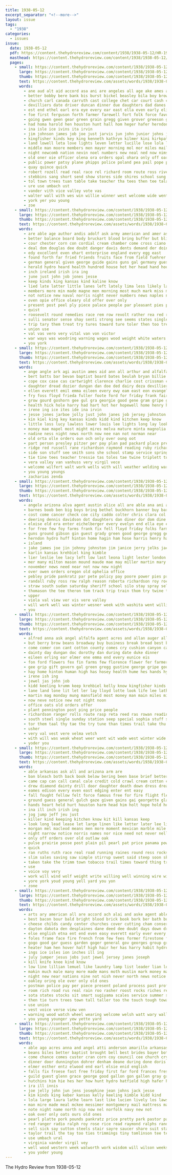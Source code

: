 ```yaml
---
title: 1938-05-12
excerpt_separator: "<!--more-->"
layout: issue
tags:
  - "1938"
categories:
  - issues
issue:
  date: 1938-05-12
  pdf: https://content.thehydroreview.com/content/1938/1938-05-12/HR-1938-05-12.pdf
  masthead: https://content.thehydroreview.com/content/1938/1938-05-12/masthead/HR-1938-05-12.jpg
  pages:
    - small: https://content.thehydroreview.com/content/1938/1938-05-12/small/HR-1938-05-12-01.jpg
      large: https://content.thehydroreview.com/content/1938/1938-05-12/large/HR-1938-05-12-01.jpg
      thumb: https://content.thehydroreview.com/content/1938/1938-05-12/thumbnails/HR-1938-05-12-01.jpg
      text: https://content.thehydroreview.com/assets/words/1938/1938-05-12/HR-1938-05-12-01.txt
      words:
        - ane aud alt aid accord asa ani are angeles all age ake ames american ago author america and ace arbes agnes
        - better bobby bere bank bis burst bickel beasley bila boy browne bob brother bake buy below ben brown big bas blue bench berg bickell best brome been baty ber bethel business body bill betty books brought bridge board bristow bay bond billy binger barn byron boys boucher but bun
        - church carl canada carruth cast college chet car court cash clinton city carney charles christine cavanaugh cottage clos con class christian christin carnegie cisse carlyle came crane cia close cake cope caine can crail col come carolyn cad comb chamber cream county coke costa
        - devilliers date driver duncan dinner due daughters dad danes depa delcie dor das days dence daas dog delsie dan ditmore during death dace dent daughter day
        - est end ethel earl era eye every ear east ella even early elizabeth ene
        - foe first ferguson forth farmer farewell fort folk force favorite for fret fire from few frost fale flowers finley fall friday fair files frank former friends fox felton fires fore fine
        - going gwen geen gear green grain gregg given grover greeson gave glidewell gia graft gene granfield genevieve garden graff game grat glace guest griffin grown gay george group
        - had homa harold hen houston hunt hall hom heger hafer herndon hale heriford homan hin high hampshire hatfield hogan hearty hast house has hem hydro how hill hand harlin him her held herford ham hamilton hamp hie heidebrecht hurst home
        - ina isle ice ivins ita irvin
        - jim johnson james job joe just jarvis jun john junior johns jake jimmie june jay jane
        - kingfisher kinds key king kenneth kathryn kilmer kini kirkpatrick kimble
        - land lowell leta love lights leven letter lucille lose lola lucile lord later light las long lora luella little loy lass lal large let lois likes loreta lem lee lucky last lead loren los legal lum
        - middle man moore members men mayer morning mol mor miles mail march made mae main may master mare monday mil mile miss mansion matter many matto must more miller mission mais mans myrl mendel mal mine mis merle maxine messenger morgan minor
        - night newcomb nation nevin noel numbers new neal ned now nims nun neighbors notice north need needs necessary never nowka newton near nin not
        - old oner oie officer olena ora orders opal ohara only off oar ocean over office oden
        - public power patsy plane phipps police poland pea pail pope phyllis people paper prier paul plas points past porter pier poet persons point place present pias pap poli post pass pacific president poster piece perle pastor postal part
        - quay quince quick
        - robert rozell read real race rel richard room route ross river ruth run roof reno rank railing regular rex reach rates rey rust
        - stebbins sang short send show stores side shires school sung smit skull soh station sad san stream said silvers shay shall speed shoulder sylvester sale spring state ser shipp speaks sister six stops smith sese schol sunday south struck service stroke setti salina single stage step stamps schoo speaker shoulders sees sash scott sweet second solo sears sill sik sei still situ sor spies special such skal see she sery space staff
        - tol town trees tuan table take teacher tha tees then tee tala temple talk trom tea thane tures tome times tall talkington thou top tag ten ties tindel tae the tor them than ture
        - ure use umbach ust
        - vander vith vice valley vote vas
        - walter wall with wes win willie winner west welcome wide went won well work why wayne wil washita way warkentin week wolf wen writer wee whitten weatherford waller wal winners witten walker wash was weeks working will write western
        - york yer you young
        - zoe
    - small: https://content.thehydroreview.com/content/1938/1938-05-12/small/HR-1938-05-12-02.jpg
      large: https://content.thehydroreview.com/content/1938/1938-05-12/large/HR-1938-05-12-02.jpg
      thumb: https://content.thehydroreview.com/content/1938/1938-05-12/thumbnails/HR-1938-05-12-02.jpg
      text: https://content.thehydroreview.com/assets/words/1938/1938-05-12/HR-1938-05-12-02.txt
      words:
        - are able age author andis adolf ask army american and amer ash all ave
        - better balance board body bruckart blood bring buffer but blind bottles belt been bread bet bal brought back britain belong books bland bor bill brown bitter began both battle bei butter beans brush
        - cour chester corn con cordial cream chamber come cross ciano city check cake certain confer came cau constant clever chart course charley can case cor collar current
        - deal dom douglas dee doubt danger davis dents demand der doing dress daily duce desire day door date dent due does dec
        - edy excellent even ehart enterprise england every egg east
        - found forth far fried friends fruits face from field fuehrer file for franklin fiber force former fair fight first floor free fish fore friendly favor fear freedom fancy fast fred felt france few furnace favorite
        - german general given george guide gains guns gal germany guess glaze guest gain gave gaye ghost govern guard group good grit
        - herald hydro heard health hundred house hot her head hand hour half has hide home had how high houston hes him hyde holy harder harsh
        - inch ireland irish ira ing
        - june just john job jones jesse
        - keep kinds king kansas kind kaline know
        - lied late latter little lanes left lately lima less likely large lowing loose labor level lief leding like laughter levy lis law longer liberty long letter last lai league life line
        - members more min made magne men morning most much mark miss mains main minton means manuel mean mccarthy many may mis must matters milk mission meal meals
        - not notice new naval norris night never numbers news naples necessary now northern nor
        - oven opie office oleary old offer over only
        - present post peel ply piece palace people par pleasant pies points policy press president proper point polish plan power poo paper pelley pro persons peace per private public prong powder plenty powers peaches
        - quist
        - roosevelt round remedies race rem row revolt rather rea red roman reason radio real rome reals role
        - sulli senator sense shay senti strong see seems states single set sell soon seven sargent state story spain sim soe super size said son say stains speech speak soy scales sugar seat sen sherman side surface shall station six self send still seal sion schwellenbach shown south such seem sur
        - trip tary them treat try tures toward ture toler then too treme times trial ton tooth tongue tention trust ties the tough ten table turn take taste tax than trom
        - union use
        - val vas vero very vital van von victor
        - war ways was woodring warning wages wood weight white waters word words water wean why with way wal went wish western weeks william washington work writer while well warns write will wey williamson
        - you york
    - small: https://content.thehydroreview.com/content/1938/1938-05-12/small/HR-1938-05-12-03.jpg
      large: https://content.thehydroreview.com/content/1938/1938-05-12/large/HR-1938-05-12-03.jpg
      thumb: https://content.thehydroreview.com/content/1938/1938-05-12/thumbnails/HR-1938-05-12-03.jpg
      text: https://content.thehydroreview.com/assets/words/1938/1938-05-12/HR-1938-05-12-03.txt
      words:
        - ange angle ark agi austin ames aid ann all arthur and alfalfa are
        - bert batts bar bevan baptist board bates beulah bryan billie bak brother business bridgeport beans bus belew barber beck binder bread but berry ben bolt boyd blanchard baker bennie burgman binger billy bors breed bills better bennett best been
        - cope cox case cas cartwright clarence charlie cost crissman clark college clovis car coe crew claudine crue clerk cedar city check catan came carver cin crail carney chas champlin church clinton ceo carnegie cook cagg care casebolt canyon cecil charles cons cone cold carmen
        - daughter dread dozier dungan dan doe ded dairy deza devilliers doctor dinner day down daughters dale
        - ellen everett emil emma eileen every ewy eam east eon evangelist else end elbert earl ernest edwards
        - fry foss floyd frieda fuller foote ford for friday frank fair flansburg from flatt fail far first folks
        - grow gourd goshorn gee gul gra georgie good gene gram gripe gone grounds
        - health hick hole harry had hart hot her hopewell home henry harold hinton hurst hydro hes held herbold hare hume harvest homer has hice hobart homa house harvester herndon
        - irene ing ice ites ide ina irvin
        - jesse jones jarboe jolly just john janes job jersey johnston june jit jim
        - kin kiel king key kansas kinds kidd kind kitchen keep know
        - little loss lucy lawless lower louis lee lights long lay look lone leonard lathe let lucian lulu lace louise left living last lew laut les lilly
        - money mae mapel most might mires melva mature minta magnolia morning men miss mail music made miller maude members much mills melvin method monday morea mangum may mand more mis martha mons miler mclaughlin mew mild mee mary myrl man many
        - nadine ness night news north now nee nan not norman near
        - old orta olle orders oun och only over oung oot
        - part person presley pitzer per pay plan pad packard place present percy pleasant pull paul pro parish pea pone
        - ridge red russell rane richardson raymond reading ruby richard rolls ridenour rie robbins rey rand rae run rowland ray ralph robertson real rowena russ ruck ruth rozell roshell ring roe ruths riding roy roel robert rozelle row
        - side son stuff see smith sons she school stamp service springs special seals sylvester stamps shanks store staples sole ser south strong save sat shock scarth sho simmons sam stand scott sweeney shaw state sunny sow sang station slagell sim sell sunday star safe still safer simpson saturday show
        - tie tine tees teacher tressie tas toles tae twine triplett tur tee take thomas tune toe tes the try tench too trip thresher than tory teed them
        - vera valley van vanhuss very virgil vece
        - welcome wilfert walt work wells with will weather welding ware west wesner wah worth weathers went why wheat williams week wedding walter wheeler want way wife weatherford was
        - you young youngs
        - zacharias zenda
    - small: https://content.thehydroreview.com/content/1938/1938-05-12/small/HR-1938-05-12-04.jpg
      large: https://content.thehydroreview.com/content/1938/1938-05-12/large/HR-1938-05-12-04.jpg
      thumb: https://content.thehydroreview.com/content/1938/1938-05-12/thumbnails/HR-1938-05-12-04.jpg
      text: https://content.thehydroreview.com/assets/words/1938/1938-05-12/HR-1938-05-12-04.txt
      words:
        - angele arizona alva agent austin alice all are able ana ani adams arthur arms and alfalfa
        - barnes boob ben big boys bring bethel buckhorn banner buy barn bridgeport binder busi brides best bryan buffalo bart buck blum bus bishop been bell bill
        - cost come cancer check coe city caddo colter chris clara col cotton cartwright clarence clinton company cronk carnegie cody county class caller collier chism con cox colony childres carruth cream cane can came coffee comfort childre cecil cove cordell chambers chedester
        - deering dennis davidson dot daughters dan diner dor dom dine derksen duncan dale doll days deal daughter dinner day dallas david
        - eloise eld era enter eichelberger every evelyn end ella eye erick even
        - for free few foy farms frank fix fell floyd friday folks farm fort from fow foss first friends fam fly
        - guns ground gibson gin guest grady green good george gregg gen game gue grade grain
        - herndon hydro huff hinton home hagin ham hose harris henry hardware house hicks her hix has harvey hegar had hard herman how hal harry hugh harp hae heard hail
        - island
        - jake james joe jin johnny johnston jim janice jerry jelks jack jerome john just
        - karlin kansas krehbiel king kimble
        - lier leslie lee lacy left low last leona light lester london lay lacey los let large lydia line list
        - mer many milton mason mound maude mae may miller martin mary maize main miss monday much mat mail march matter mauk mobly mckee majors made medina marriage
        - november news need near not now new night
        - over owen orders oregon old ophelia office
        - pebley pride pankratz par pete policy pay poore power pies press plant pent people parke post per pass priday public payne present
        - randall ruby ross row ralph reason roberta richardson roy rock ray rowan ready rain
        - straw south sudan saturday sheriff school silo stay spray sell suter sisson say stowe snow scott stuhl son simpson store sister sons supper sor sheffer shi sun shelton sunda sullens short seals sharry southard service sanders season second see seed soh shuman sunday sale senator
        - thomason the tee theron tom track trip train thom try twine them thu thomas top thies texas
        - upper
        - viola val view ver vis vere valley
        - will work well was winter wesner week with washita went william weather wind wife western weatherford watson willing
        - you
    - small: https://content.thehydroreview.com/content/1938/1938-05-12/small/HR-1938-05-12-05.jpg
      large: https://content.thehydroreview.com/content/1938/1938-05-12/large/HR-1938-05-12-05.jpg
      thumb: https://content.thehydroreview.com/content/1938/1938-05-12/thumbnails/HR-1938-05-12-05.jpg
      text: https://content.thehydroreview.com/assets/words/1938/1938-05-12/HR-1938-05-12-05.txt
      words:
        - alfred anna ask angel alfalfa agent acres and allan auger all are aves
        - but berry brow beans broadway buy business break bread best bean
        - come comer con cant cotton county comes cry cushion canyon cane clover cox can champlin collier cedar city caddo cost company car
        - dainty day dungan doc dorothy dan during date duke dinner
        - eileen erling ear elmer ene emma end every eunice eis
        - fon ford flowers fex fin farms few florence flower fer farmer for forget from friend foot farm frank
        - gee grip gift govern gal green gregg gustine george gripe gourd grown
        - hay home hinton human high has hosey health hume hes hands hydro husky hoe harding hatfield heineman hsi her hea house harge
        - irene ish ing
        - jewel jas john job
        - kidd keeling krumm keep krehbiel kelly know kingfisher kinds
        - lane land lone lit let ler lay lloyd lotte look life lee lathe last
        - martin mag monday mung mansfield most money man main miles millet mille mail mae model miss more may mccullock marte miller mills many magnolia
        - now neve notice new not night noon
        - office oats old orders offer
        - plant pennington post ping price people
        - richardson ranger rolls route rasp reta reed ras rowan reading ridenour read real road
        - south steel single sunday station seep special sophia stuff sini save seven sterling stamps sun see son size smooth show soy sam saturday scott side seals safe such seed smith stolen sony safer stretch sudan stenger sweet spies sie smaller service send she
        - tor them taal thy tae the try tune than times trail take thu tha thea thomas
        - usher
        - very val vest vere velma vetch
        - with will was weak wheat weer want wit wade west winter wide wire wells weather williams wales win watch winners work why week wedding weatherford waller
        - yoder you
    - small: https://content.thehydroreview.com/content/1938/1938-05-12/small/HR-1938-05-12-06.jpg
      large: https://content.thehydroreview.com/content/1938/1938-05-12/large/HR-1938-05-12-06.jpg
      thumb: https://content.thehydroreview.com/content/1938/1938-05-12/thumbnails/HR-1938-05-12-06.jpg
      text: https://content.thehydroreview.com/assets/words/1938/1938-05-12/HR-1938-05-12-06.txt
      words:
        - able arkansas ask all and arizona arm are
        - ban bleach both back book below bering been base brief better bal bright but bring bridle braid boys bake black ber baltimore bunch began bell big bend barbara best beat bar border business blow band boes blouse buy
        - came cap can call canal cale credit cold crawl cream cotton cash chill creek chart chew come county chair canyon coins close company catching cry crook cheap coy cruel church cake city check circle collar chance con
        - drew diamond dainty drill door daughter death down dress dread dawn der day dim
        - eames edison every even east edging enter ent easy
        - fall fought fellow felt force famous free for fire flight flesh front fin full fling fine found fear friends french face far frock fails fame forward flaming favorite fines first fore friend fail foot fires filling from
        - ground guess general gulch gaze given gains gai georgette glance gers geld gave gorge gray getting grace gather good gone going
        - hands heart held hurt houston harm head him holt hope hold howard hills heap hand hunt hurry horse hot honor hard home her heet hole haste hell had heck hydro how house has
        - ina ill inch irish ing
        - jog jump jeff jeu just
        - killer kind keeping kitchen know kit kill kansas keep
        - look long lead lease let large linen like letter later lee little lady live lot lees lows less lay lou light leader left lovely
        - morgan mel macleod means men more moment mexican marble mile mount musk mut might mule man made may mean mine miles maybe mail must most many materi money mention
        - night narrow notice norris names nor nice need not never nelly name new now
        - only off orders over old outlaw oak
        - pulse prairie posse post plain pil pearl pat price panama powder perky pike place pay past pas porch per pow part people page poor
        - quick
        - ran ruths ruth race real road running raines round ress rocks room ranch rider rainy riding river reck rise rocky rock ready run rode revers remedies rate rest
        - slim sales saving saw simple stirrup sweet said steep soon sky state size supply speed short send sun staff son show straight sewing sea strike side see sin second summer sat string stiff season street say sow surprise stitch shoulders speak seen service sires struck space strong such states self spring she safer
        - taken take the trimm town tobacco trail times toward thing trim threat till tor top tail too talk tribe than ton them ten
        - use
        - voice voy very
        - work will wind wolf weight write willing well winning wire winners while with was white warning win went want worth wacker way william
        - yore york youd young yell yard you yon
        - zone
    - small: https://content.thehydroreview.com/content/1938/1938-05-12/small/HR-1938-05-12-07.jpg
      large: https://content.thehydroreview.com/content/1938/1938-05-12/large/HR-1938-05-12-07.jpg
      thumb: https://content.thehydroreview.com/content/1938/1938-05-12/thumbnails/HR-1938-05-12-07.jpg
      text: https://content.thehydroreview.com/assets/words/1938/1938-05-12/HR-1938-05-12-07.txt
      words:
        - arts ary american all are accord ach alai and aske agent able author age ard anglo america ala abed
        - best bacon bour bald bright blood brick book bork ber bath but bengal bon bathe bears below bands back better bonnet body bring bills bores butter been big breath box buys backs boots beat both bars boy brought bol breed basque
        - cheese childs candy center churches cover cutting cham conser city champion cause cook curtain cords cord call chamber choice cancer car cave cant came con calico christmas comb change come comes cops cor church can college coin cotton common charm col
        - dayton dakota den desplaines dane deed dee doubt days down dry day decora dean does devel dows dor dressing during
        - else english etna ent end even easy everett early ever every easly england
        - foles frame face fire french from few fees former firestone france fee friend front franc fair fires ferris franck far found frances farm first full fin fore forget for
        - gogo good gar guess garden goger general gov georges group ground gold gat grow gammon grown gras goch genie gun gains game gentle
        - heater ham hen hover half high hair her has harry habit hydro hot hardware how heading hone home health head hang human honor humble heckle happy house him had hon
        - ings ice isles ion inches ill ing
        - july jumper jesus jobs just jewel jersey janes joseph
        - kill knife knee kind know
        - low line lillian lemuel like laundry lamp list leader lian love label life longer lain lead look long let last lay lesson large larger little lord lime left lates living less littler
        - makin much male many more made mans moth muslin mark money mar mary marks minister market method mocker mesh mora means mail mine mitchell must most may maid man men
        - night new near nations nine not nish never north news notice name ning nam noon note need neighbors ner neighbor now ness
        - oakley oring ole over only old ones
        - postman police pay per piece present poland process past profit pet public pray policy paper plate pean pen pate price pounds pastor place proud parton peo pink powders ping ply purchase pool pat power people points
        - room rich road rus real rain roo rasher roost rocks riches red romance reach rough reel rub run ready read rather root roll revolt
        - sota states stocks sit smart sugiyama scales service summer stay still surprise soon second state sor stead season stiff sides sheets snow seem she sions such star servi soul skill save smile sad set shun school sweets smooth store stoop supper stands size sion sturdy standard speak smiles shows spears sewing side slice senior shown swift slow self stom strong ser see supply ship shoot small suit station son sur
        - then tie turn trees town tall taller too the touch tough toward trucks than tell teach tri table tas top throw thing tary take tone them topic talk
        - use union
        - vest voice verse view ven
        - warning wood watch wheel wearing welcome welsh watt wary wall weeks window worlds weather wise weak way wider wince weight with win world wes windows while was word works wind wife will waits wide wax work weekly walk went war wit week whack well white western
        - you young younger yew yette yard
    - small: https://content.thehydroreview.com/content/1938/1938-05-12/small/HR-1938-05-12-08.jpg
      large: https://content.thehydroreview.com/content/1938/1938-05-12/large/HR-1938-05-12-08.jpg
      thumb: https://content.thehydroreview.com/content/1938/1938-05-12/thumbnails/HR-1938-05-12-08.jpg
      text: https://content.thehydroreview.com/assets/words/1938/1938-05-12/HR-1938-05-12-08.txt
      words:
        - able ago acres anna and angel atti anderson amarillo arkansas are alvin all angeles
        - beans biles better baptist brought bell best brides bayer bottom bradley bob burns born brothers bag but bring bessie black bry brother bars baker block bride bryan baby business big bryant bach benny bloom begin burgman bridgeport bethel bandy bank been bosca bill bac
        - come chance comes custer cran corn coy council cee church crystal change came claudia collier carruth con crowder coble city cody cox comi caddo call county can cornwell che churches cooper cause clyde
        - dinner door dunnington dohrer denham deane during done doris due dover day david denton death dewey dad daughter days dill den dorothy deere daughters denniston duke daniel
        - elmer esther entz elwood end earl elsie enid english
        - falls fix froese fast free friday first far ford frances freshman fees few from friends for
        - guild guest glenn grace george good gallon gon gallen gray green gourd goodson goose gotebo gage going graff grove glad garden gave gall grand
        - hutchins him hie hes her how hunt hydro hatfield high hafer hamilton hinton hand hume hattie husky has home husband hames henry heart heads hei heger
        - ira ill innis
        - joe jelly john jun jens josephine jean johns jack jesse
        - kim kinds king keber kansas kelly keeling kimble kidd kind
        - lola large laura lathe learn last like lucien lively los lawson lane lamour love lock louis later light long lloyd lowell laughter lacy lone les lucille laurence lava living leona ler life lydia let lemons
        - man mire made meal mckee messimer montgomery mail mattress marvel may miss miller marriage mise murra maxine mauk much mon more mabel milling march
        - note night name north nip now nel norfolk navy new not
        - oak over only oats ours old ones
        - pearl platte pork pounds pankratz price pretty park pastor parsonage pick power present pound pay peaches per pears pump phenix president pickles putman paul
        - red ranger radio ralph roy rose rice read raymond ralphs randolph reber reno ready rowland rial revels
        - sell sick say sutton steels stair sayre saucer share suit stange special sons simpson south sale scott set see saturday sharon sack stockton strong sap side shown sales spiece second son story state sand springs surgeon sister suite step sis station score sunday spies she sullens stipp stepp salt sun school soap schwantes service
        - taylor trail the tay too ties trimmings tiny tomlinson tee teacher town then tolen thomas teach tindel tange thurs texas thu them
        - use umbach ural
        - virginia vander virgil vey
        - well wood western week walworth work wisdom will wilson weeks worth water whippoorwill winfield word white woda wilkening was weekly wide wyatt washer with write west willie wedding weatherford wheat welding went
        - you yoder young
---
```


The Hydro Review from 1938-05-12

<!--more-->

